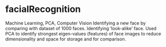 # facialRecognition
Machine Learning, PCA, Computer Vision
Identifying a new face by comparing with dataset of 1000 faces. Identifying ‘look-alike’ face. Used PCA to identify strongest eigen-values (features) of face images to reduce dimensionality and space for storage and for comparison.
